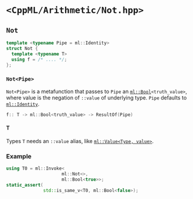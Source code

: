 # `<CppML/Arithmetic/Not.hpp>`

## `Not`

```c++
template <typename Pipe = ml::Identity>
struct Not {
  template <typename T>
  using f = /* .... */;
};
```
### `Not<Pipe>`

`Not<Pipe>` is a metafunction that passes to `Pipe` an [`ml::Bool`](../Vocabulary/Value.md)`<truth_value>`, where value is the negation of `::value` of underlying type. `Pipe` defaults to [`ml::Identity`](../Functional/Identity.md).

```c++
f:: T -> ml::Bool<truth_value> -> ResultOf(Pipe)
```

#### T

Types `T` needs an `::value` alias, like [`ml::Value<Type, value>`](../Vocabulary/Value.md).

### Example

```c++
using T0 = ml::Invoke<
                     ml::Not<>,
                     ml::Bool<true>>;
static_assert(
              std::is_same_v<T0, ml::Bool<false>);
```


